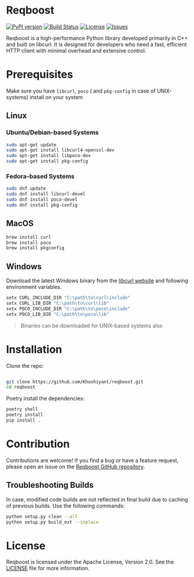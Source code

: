 # Reqboost

[![PyPI version](https://img.shields.io/pypi/v/reqboost?style=flat-square&logo=pypi)](https://pypi.org/project/reqboost/) [![Build Status](https://img.shields.io/github/actions/workflow/status/Khushiyant/reqboost/build.yml?style=flat-square&logo=github)](https://github.com/Khushiyant/reqboost/actions) [![License](https://img.shields.io/github/license/Khushiyant/reqboost?style=flat-square&logo=open-source-initiative)](LICENSE) [![Issues](https://img.shields.io/github/issues/Khushiyant/reqboost?style=flat-square&logo=github)](https://github.com/Khushiyant/reqboost/issues)

Reqboost is a high-performance Python library developed primarily in C++ and built on libcurl. It is designed for developers who need a fast, efficient HTTP client with minimal overhead and extensive control.

# Prerequisites

Make sure you have `libcurl`, `poco` ( and `pkg-config` in case of UNIX-systems) install on your system

## Linux

### Ubuntu/Debian-based Systems

```bash
sudo apt-get update
sudo apt-get install libcurl4-openssl-dev
sudo apt-get install libpoco-dev
sudo apt-get install pkg-config
```

### Fedora-based Systems

```bash
sudo dnf update
sudo dnf install libcurl-devel
sudo dnf install poco-devel
sudo dnf install pkg-config

```

## MacOS

```bash
brew install curl
brew install poco
brew install pkgconfig
```

## Windows

Download the latest Windows binary from the [libcurl website](https://curl.se/download.html) and following environment variables.

```bash
setx CURL_INCLUDE_DIR "C:\path\to\curl\include"
setx CURL_LIB_DIR "C:\path\to\curl\lib"
setx POCO_INCLUDE_DIR "C:\path\to\poco\include"
setx POCO_LIB_DIR "C:\path\to\poco\lib"

```

> Binaries can be downloaded for UNIX-based systems also

# Installation

Clone the repo:

```bash

git clone https://github.com/Khushiyant/reqboost.git
cd reqboost
```

Poetry install the dependencies:

```bash
poetry shell
poetry install 
pip install .
```

# Contribution

Contributions are welcome! If you find a bug or have a feature request, please open an issue on the [Reqboost GitHub repository](https://github.com/Khushiyant/reqboost/issues).

## Troubleshooting Builds

In case, modified code builds are not reflected in final build due to caching of previous builds. Use the following commands:

```bash
python setup.py clean --all
python setup.py build_ext --inplace
```

# License

Reqboost is licensed under the Apache License, Version 2.0. See the [LICENSE](./LICENSE) file for more information.
